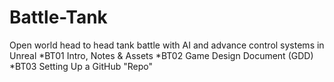 # Battle-Tank
Open world head to head tank battle with AI and advance control systems in Unreal
*BT01 Intro, Notes & Assets
*BT02 Game Design Document (GDD)
*BT03 Setting Up a GitHub "Repo"
